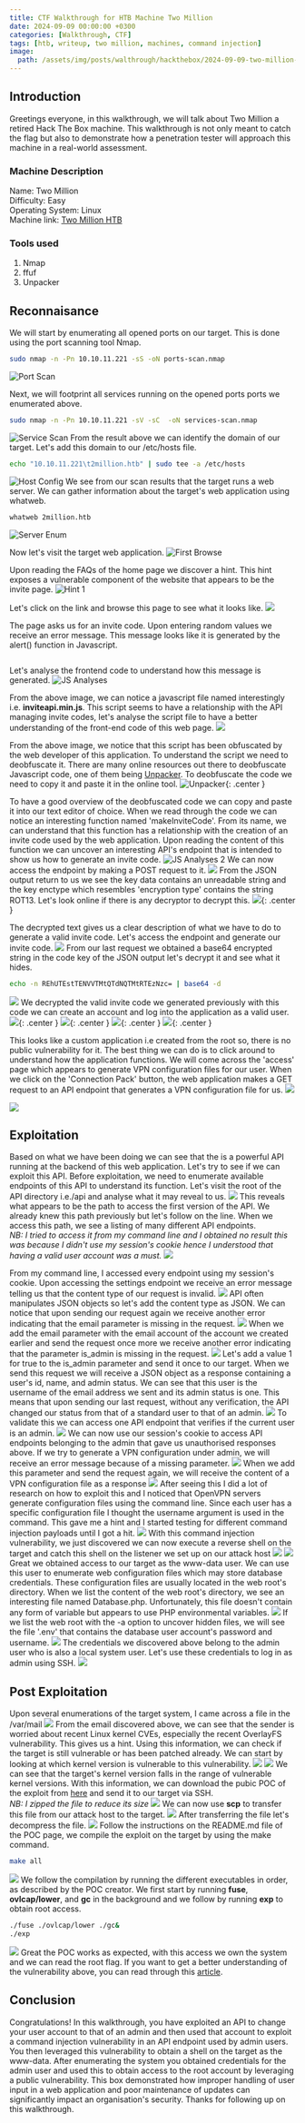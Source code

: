 ```yaml
---
title: CTF Walkthrough for HTB Machine Two Million
date: 2024-09-09 00:00:00 +0300
categories: [Walkthrough, CTF]
tags: [htb, writeup, two million, machines, command injection]   
image:
  path: /assets/img/posts/walthrough/hackthebox/2024-09-09-two-million-htb/box-twomillion.webp
---
```


## Introduction
Greetings everyone, in this walkthrough, we will talk about Two Million a retired Hack The Box machine. This walkthrough is not only meant to catch the flag but also to demonstrate how a penetration tester will approach this machine in a real-world assessment.
### Machine Description
Name: Two Million<br>
Difficulty: Easy<br>
Operating System: Linux<br>
Machine link: [Two Million HTB](https://app.hackthebox.com/machines/TwoMillion)<br>
### Tools used
1) Nmap<br>
2) ffuf<br>
3) Unpacker<br>

## Reconnaisance
We will start by enumerating all opened ports on our target. This is done using the port scanning tool Nmap.
```bash
sudo nmap -n -Pn 10.10.11.221 -sS -oN ports-scan.nmap
```
![Port Scan](/assets/img/posts/walthrough/hackthebox/2024-09-09-two-million-htb/ports-scan.png)

Next, we will footprint all services running on the opened ports ports we enumerated above.
```bash
sudo nmap -n -Pn 10.10.11.221 -sV -sC  -oN services-scan.nmap
```
![Service Scan](/assets/img/posts/walthrough/hackthebox/2024-09-09-two-million-htb/services-scan.png)
From the result above we can identify the domain of our target. Let's add this domain to our /etc/hosts file.
```bash
echo "10.10.11.221\t2million.htb" | sudo tee -a /etc/hosts
```
![Host Config](/assets/img/posts/walthrough/hackthebox/2024-09-09-two-million-htb/hosts-config.png)
We see from our scan results that the target runs a web server. We can gather information about the target's web application using whatweb.
```bash
whatweb 2million.htb
```
![Server Enum](/assets/img/posts/walthrough/hackthebox/2024-09-09-two-million-htb/whatweb.png)

Now let's visit the target web application.
![First Browse](/assets/img/posts/walthrough/hackthebox/2024-09-09-two-million-htb/1-browse.png)

Upon reading the FAQs of the home page we discover a hint. This hint exposes a vulnerable component of the website that appears to be the invite page.
![Hint 1](/assets/img/posts/walthrough/hackthebox/2024-09-09-two-million-htb/hint-1.png)

Let's click on the link and browse this page to see what it looks like.
![](/assets/img/posts/walthrough/hackthebox/2024-09-09-two-million-htb/2-browse.png)

The page asks us for an invite code. Upon entering random values we receive an error message. This message looks like it is generated by the alert() function in Javascript.
<p align="center"><img src="/assets/img/posts/walthrough/hackthebox/2024-09-09-two-million-htb/hint-2.png" alt=""/></p>

Let's analyse the frontend code to understand how this message is generated.
![JS Analyses](/assets/img/posts/walthrough/hackthebox/2024-09-09-two-million-htb/js-analyse-1.png)

From the above image, we can notice a javascript file named interestingly i.e. **inviteapi.min.js**. This script seems to have a relationship with the API managing invite codes, let's analyse the script file to have a better understanding of the front-end code of this web page. 
![](/assets/img/posts/walthrough/hackthebox/2024-09-09-two-million-htb/obfuscated-js.png)

From the above image, we notice that this script has been obfuscated by the web developer of this application. To understand the script we need to deobfuscate it. There are many online resources out there to deobfuscate Javascript code, one of them being [Unpacker](https://matthewfl.com/unPacker.html). To deobfuscate the code we need to copy it and paste it in the online tool. 
![Unpacker](/assets/img/posts/walthrough/hackthebox/2024-09-09-two-million-htb/js-deobfuscation.png){: .center }

To have a good overview of the deobfuscated code we can copy and paste it into our text editor of choice. When we read through the code we can notice an interesting function named 'makeInviteCode'. From its name, we can understand that this function has a relationship with the creation of an invite code used by the web application. Upon reading the content of this function we can uncover an interesting API's endpoint that is intended to show us how to generate an invite code.
![JS Analyses 2](/assets/img/posts/walthrough/hackthebox/2024-09-09-two-million-htb/js-interesting-func.png)
We can now access the endpoint by making a POST request to it.
![](/assets/img/posts/walthrough/hackthebox/2024-09-09-two-million-htb/api-endpoint-access-0.png)
From the JSON output return to us we see the key data contains an unreadable string and the key enctype which resembles 'encryption type' contains the string ROT13. Let's look online if there is any decryptor to decrypt this. 
![](/assets/img/posts/walthrough/hackthebox/2024-09-09-two-million-htb/rot13-decryptor.png){: .center }

The decrypted text gives us a clear description of what we have to do to generate a valid invite code. Let's access the endpoint and generate our invite code.
![](/assets/img/posts/walthrough/hackthebox/2024-09-09-two-million-htb/invite-code-generated.png)
From our last request we obtained a base64 encrypted string in the code key of the JSON output let's decrypt it and see what it hides.
```bash
echo -n REhUTEstTENVVTMtQTdNQTMtRTEzNzc= | base64 -d 
```
![](/assets/img/posts/walthrough/hackthebox/2024-09-09-two-million-htb/invite-code-decoded.png)
We decrypted the valid invite code we generated previously with this code we can create an account and log into the application as a valid user.<br>
![](/assets/img/posts/walthrough/hackthebox/2024-09-09-two-million-htb/creation-1.png){: .center }
![](/assets/img/posts/walthrough/hackthebox/2024-09-09-two-million-htb/creation-2.png){: .center }
![](/assets/img/posts/walthrough/hackthebox/2024-09-09-two-million-htb/creation-3.png){: .center }
![](/assets/img/posts/walthrough/hackthebox/2024-09-09-two-million-htb/creation-4.png){: .center }

This looks like a custom application i.e created from the root so, there is no public vulnerability for it. The best thing we can do is to click around to understand how the application functions. We will come across the 'access' page which appears to generate VPN configuration files for our user. When we click on the 'Connection Pack' button, the web application makes a GET request to an API endpoint that generates a VPN configuration file for us. 
![](/assets/img/posts/walthrough/hackthebox/2024-09-09-two-million-htb/access-page.png)

![](/assets/img/posts/walthrough/hackthebox/2024-09-09-two-million-htb/user-key-gen.png)

## Exploitation
Based on what we have been doing we can see that the is a powerful API running at the backend of this web application. Let's try to see if we can exploit this API. Before exploitation, we need to enumerate available endpoints of this API to understand its function. Let's visit the root of the API directory i.e./api and analyse what it may reveal to us.
![](/assets/img/posts/walthrough/hackthebox/2024-09-09-two-million-htb/api-enum-1.png)
This reveals what appears to be the path to access the first version of the API. We already knew this path previously but let's follow on the line. When we access this path, we see a listing of many different API endpoints.<br> *NB: I tried to access it from my command line and I obtained no result this was because I didn't use my session's cookie hence I understood that having a valid user account was a must.* 
![](/assets/img/posts/walthrough/hackthebox/2024-09-09-two-million-htb/api-enum-2.png)

From my command line, I accessed every endpoint using my session's cookie. Upon accessing the settings endpoint we receive an error message telling us that the content type of our request is invalid.
![](/assets/img/posts/walthrough/hackthebox/2024-09-09-two-million-htb/api-enum-3.png)
API often manipulates JSON objects so let's add the content type as JSON. We can notice that upon sending our request again we receive another error indicating that the email parameter is missing in the request.
![](/assets/img/posts/walthrough/hackthebox/2024-09-09-two-million-htb/api-enum-4.png)
When we add the email parameter with the email account of the account we created earlier and send the request once more we receive another error indicating that the parameter is_admin is missing in the request.
![](/assets/img/posts/walthrough/hackthebox/2024-09-09-two-million-htb/api-enum-5.png)
Let's add a value 1 for true to the is_admin parameter and send it once to our target. When we send this request we will receive a JSON object as a response containing a user's id, name, and admin status. We can see that this user is the username of the email address we sent and its admin status is one. This means that upon sending our last request, without any verification, the API changed our status from that of a standard user to that of an admin.
![](/assets/img/posts/walthrough/hackthebox/2024-09-09-two-million-htb/api-enum-6.png)
To validate this we can access one API endpoint that verifies if the current user is an admin.
![](/assets/img/posts/walthrough/hackthebox/2024-09-09-two-million-htb/api-enum-7.png)
We can now use our session's cookie to access API endpoints belonging to the admin that gave us unauthorised responses above. If we try to generate a VPN configuration under admin, we will receive an error message because of a missing parameter.
![](/assets/img/posts/walthrough/hackthebox/2024-09-09-two-million-htb/exploit-1.png)
When we add this parameter and send the request again, we will receive the content of a VPN configuration file as a response
![](/assets/img/posts/walthrough/hackthebox/2024-09-09-two-million-htb/exploit-2.png)
After seeing this I did a lot of research on how to exploit this and I noticed that OpenVPN servers generate configuration files using the command line. Since each user has a specific configuration file I thought the username argument is used in the command. This gave me a hint and I started testing for different command injection payloads until I got a hit.
![](/assets/img/posts/walthrough/hackthebox/2024-09-09-two-million-htb/exploit-3.png)
With this command injection vulnerability, we just discovered we can now execute a reverse shell on the target and catch this shell on the listener we set up on our attack host
![](/assets/img/posts/walthrough/hackthebox/2024-09-09-two-million-htb/payload-sent.png)
![](/assets/img/posts/walthrough/hackthebox/2024-09-09-two-million-htb/shell-catched.png)
Great we obtained access to our target as the www-data user. We can use this user to enumerate web configuration files which may store database credentials. These configuration files are usually located in the web root's directory. When we list the content of the web root's directory, we see an interesting file named Database.php. Unfortunately, this file doesn't contain any form of variable but appears to use PHP environmental variables. 
![](/assets/img/posts/walthrough/hackthebox/2024-09-09-two-million-htb/fs-enum-1.png)
If we list the web root with the -a option to uncover hidden files, we will see the file '.env' that contains the database user account's password and username.
![](/assets/img/posts/walthrough/hackthebox/2024-09-09-two-million-htb/fs-enum-2.png)
The credentials we discovered above belong to the admin user who is also a local system user. Let's use these credentials to log in as admin using SSH.
![](/assets/img/posts/walthrough/hackthebox/2024-09-09-two-million-htb/user-auth.png)

## Post Exploitation
Upon several enumerations of the target system, I came across a file in the /var/mail
![](/assets/img/posts/walthrough/hackthebox/2024-09-09-two-million-htb/fs-enum-3.png)
From the email discovered above, we can see that the sender is worried about recent Linux kernel CVEs, especially the recent OverlayFS vulnerability. This gives us a hint. Using this information, we can check if the target is still vulnerable or has been patched already. We can start by looking at which kernel version is vulnerable to this vulnerability.
![](/assets/img/posts/walthrough/hackthebox/2024-09-09-two-million-htb/exploit-research.png)
![](/assets/img/posts/walthrough/hackthebox/2024-09-09-two-million-htb/kernel-version.png)
We can see that the target's kernel version falls in the range of vulnerable kernel versions. With this information, we can download the pubic POC of the exploit from [here](https://github.com/sxlmnwb/CVE-2023-0386) and send it to our target via SSH.<br>*NB: I zipped the file to reduce its size*
![](/assets/img/posts/walthrough/hackthebox/2024-09-09-two-million-htb/exploit-download.png)
We can now use **scp** to transfer this file from our attack host to the target.
![](/assets/img/posts/walthrough/hackthebox/2024-09-09-two-million-htb/exploit-transfer.png)
After transferring the file let's decompress the file.
![](/assets/img/posts/walthrough/hackthebox/2024-09-09-two-million-htb/unzipping.png)
Follow the instructions on the README.md file of the POC page, we compile the exploit on the target by using the make command.
```bash
make all
```
![](/assets/img/posts/walthrough/hackthebox/2024-09-09-two-million-htb/compiling-poc.png)
We follow the compilation by running the different executables in order, as described by the POC creator. We first start by running **fuse**, **ovlcap/lower**, and **gc** in the background and we follow by running **exp** to obtain root access.<br>
```bash
./fuse ./ovlcap/lower ./gc&
./exp
```
![](/assets/img/posts/walthrough/hackthebox/2024-09-09-two-million-htb/root-access.png)
Great the POC works as expected, with this access we own the system and we can read the root flag. If you want to get a better understanding of the vulnerability above, you can read through this [article](https://securitylabs.datadoghq.com/articles/overlayfs-cve-2023-0386/).

## Conclusion
Congratulations! In this walkthrough, you have exploited an API to change your user account to that of an admin and then used that account to exploit a command injection vulnerability in an API endpoint used by admin users. You then leveraged this vulnerability to obtain a shell on the target as the www-data. After enumerating the system you obtained credentials for the admin user and used this to obtain access to the root account by leveraging a public vulnerability. This box demonstrated how improper handling of user input in a web application and poor maintenance of updates can significantly impact an organisation's security. Thanks for following up on this walkthrough.
